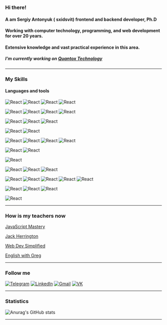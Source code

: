 ### Hi there!

#### A am Sergiy Antonyuk ( sxidsvit) frontend and backend developer, Ph.D

#### Working with computer technology, programming, and web development for over 20 years.

#### Extensive knowledge and vast practical experience in this area.

##### I’m currently working on [Quantox Technology](https://quantox.com/)

---

### My Skills

#### Languages and tools

![React](https://img.shields.io/badge/-React-73A3E4?style=?style=for-the-badge&logo=react&logoWidth=20)
![React](https://img.shields.io/badge/-TypeScript-73A3E4?style=?style=for-the-badge&logo=typescript&logoWidth=20)
![React](https://img.shields.io/badge/-JavaScript-73A3E4?style=?style=for-the-badge&logo=javascript&logoWidth=20)
![React](https://img.shields.io/badge/-PHP-73A3E4?style=?style=for-the-badge&logo=php&logoWidth=20)

![React](https://img.shields.io/badge/-Material_UI-73A3E4?style=?style=for-the-badge&logo=materialdesign&logoWidth=20)
![React](https://img.shields.io/badge/-Ant_Design-73A3E4?style=?style=for-the-badge&logo=antdesign&logoWidth=20)
![React](https://img.shields.io/badge/-Storybook-73A3E4?style=?style=for-the-badge&logo=antdesign&logoWidth=20)
![React](https://img.shields.io/badge/-Solid.js-73A3E4?style=?style=for-the-badge&logo=antdesign&logoWidth=20)

![React](https://img.shields.io/badge/-React_Router-73A3E4?style=?style=for-the-badge&logo=reactrouter&logoWidth=20)
![React](https://img.shields.io/badge/-Redux-73A3E4?style=?style=for-the-badge&logo=redux&logoWidth=20)
![React](https://img.shields.io/badge/-Redux_Saga-73A3E4?style=?style=for-the-badge&logo=redux&logoWidth=20)

![React](https://img.shields.io/badge/-Node.js-73A3E4?style=?style=for-the-badge&logo=nodedotjs&logoWidth=20)
![React](https://img.shields.io/badge/-Express-73A3E4?style=?style=for-the-badge&logo=Express&logoWidth=20)

![React](https://img.shields.io/badge/-MongoDB-73A3E4?style=?style=for-the-badge&logo=mongodb&logoWidth=20)
![React](https://img.shields.io/badge/-Firebase-73A3E4?style=?style=for-the-badge&logo=firebase&logoWidth=20)
![React](https://img.shields.io/badge/-GraphQL-73A3E4?style=?style=for-the-badge&logo=graphql&logoWidth=20)
![React](https://img.shields.io/badge/-MySQL-73A3E4?style=?style=for-the-badge&logo=mysql&logoWidth=20)

![React](https://img.shields.io/badge/-HTML5-73A3E4?style=?style=for-the-badge&logo=html5&logoWidth=20)
![React](https://img.shields.io/badge/-CSS3-73A3E4?style=?style=for-the-badge&logo=css3&logoWidth=20)

![React](https://img.shields.io/badge/-Webpack-73A3E4?style=?style=for-the-badge&logo=webpack&logoWidth=20)

![React](https://img.shields.io/badge/-Figma-73A3E4?style=?style=for-the-badge&logo=figma&logoWidth=20)
![React](https://img.shields.io/badge/-Webflow-73A3E4?style=?style=for-the-badge&logo=webflow&logoWidth=20)
![React](https://img.shields.io/badge/-Wordpress-73A3E4?style=?style=for-the-badge&logo=wordpress&logoWidth=20)

![React](https://img.shields.io/badge/-GitHub-73A3E4?style=?style=for-the-badge&logo=github&logoWidth=20)
![React](https://img.shields.io/badge/-GitLab-73A3E4?style=?style=for-the-badge&logo=gitlab&logoWidth=20)
![React](https://img.shields.io/badge/-NPM-73A3E4?style=?style=for-the-badge&logo=npm&logoWidth=20)
![React](https://img.shields.io/badge/-YARN-73A3E4?style=?style=for-the-badge&logo=yarn&logoWidth=20)
![React](https://img.shields.io/badge/-Docker-73A3E4?style=?style=for-the-badge&logo=docker&logoWidth=20)

![React](https://img.shields.io/badge/-Jira-73A3E4?style=?style=for-the-badge&logo=jira&logoWidth=20)
![React](https://img.shields.io/badge/-Scrum-73A3E4?style=?style=for-the-badge&logo=scrumalliance&logoWidth=20)
![React](https://img.shields.io/badge/-Slack-73A3E4?style=?style=for-the-badge&logo=slack&logoWidth=20)

![React](https://img.shields.io/badge/-Kubuntu-73A3E4?style=?style=for-the-badge&logo=kubuntu&logoWidth=20)

---

### How is my teachers now

[JavaScript Mastery](https://www.youtube.com/channel/UCmXmlB4-HJytD7wek0Uo97A)

[Jack Herrington](https://www.youtube.com/channel/UC6vRUjYqDuoUsYsku86Lrsw)

[Web Dev Simplified](https://www.youtube.com/c/WebDevSimplified)

[English with Greg](https://www.youtube.com/c/OnlinelanguageacademyEs)

---

### Follow me

[![Telegram](https://img.shields.io/badge/-Telegram-73A3E4?style=?style=for-the-badge&logo=telegram&logoWidth=20)](https://t.me/sxidsvit)
[![LinkedIn](https://img.shields.io/badge/-LinkedIn-73A3E4?style=?style=for-the-badge&logo=vk&logoWidth=20)](https://www.linkedin.com/in/sergiy-antonyuk/)
[![Gmail](https://img.shields.io/badge/-Gmail-73A3E4?style=?style=for-the-badge&logo=gmail&logoWidth=20)](mailto:s.p.antonyuk@gmail.com)
[![VK](https://img.shields.io/badge/-ВКонтакте-73A3E4?style=?style=for-the-badge&logo=vk&logoWidth=20)](https://vk.com/sergey_antonyuk)

---

### Statistics

![Anurag's GitHub stats](https://github-readme-stats.vercel.app/api?username=sxidsvit&show_icons=true&theme=default)

---
